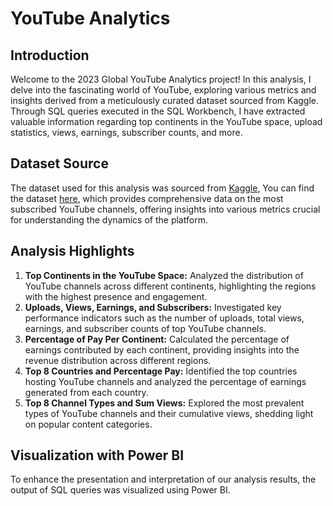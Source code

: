 # YouTube Analytics

## Introduction
Welcome to the 2023 Global YouTube Analytics project! In this analysis, I delve into the fascinating world of YouTube, exploring various metrics and insights derived from a meticulously curated dataset sourced from Kaggle. Through SQL queries executed in the SQL Workbench, I have extracted valuable information regarding top continents in the YouTube space, upload statistics, views, earnings, subscriber counts, and more.

## Dataset Source
The dataset used for this analysis was sourced from [Kaggle](https://www.kaggle.com/), You can find the dataset [here](https://www.kaggle.com/datasets/nelgiriyewithana/global-youtube-statistics-2023), which provides comprehensive data on the most subscribed YouTube channels, offering insights into various metrics crucial for understanding the dynamics of the platform.
 
## Analysis Highlights
1. **Top Continents in the YouTube Space:** Analyzed the distribution of YouTube channels across different continents, highlighting the regions with the highest presence and engagement.
2. **Uploads, Views, Earnings, and Subscribers:** Investigated key performance indicators such as the number of uploads, total views, earnings, and subscriber counts of top YouTube channels.
3. **Percentage of Pay Per Continent:** Calculated the percentage of earnings contributed by each continent, providing insights into the revenue distribution across different regions.
4. **Top 8 Countries and Percentage Pay:** Identified the top countries hosting YouTube channels and analyzed the percentage of earnings generated from each country.
5. **Top 8 Channel Types and Sum Views:** Explored the most prevalent types of YouTube channels and their cumulative views, shedding light on popular content categories.

## Visualization with Power BI
To enhance the presentation and interpretation of our analysis results, the output of SQL queries was visualized using Power BI.



